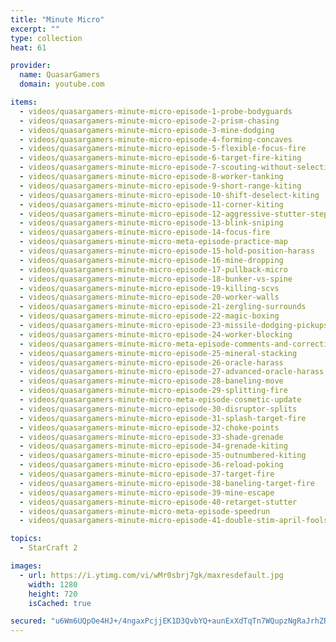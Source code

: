 ```yaml
---
title: "Minute Micro"
excerpt: ""
type: collection
heat: 61

provider:
  name: QuasarGamers
  domain: youtube.com

items:
  - videos/quasargamers-minute-micro-episode-1-probe-bodyguards
  - videos/quasargamers-minute-micro-episode-2-prism-chasing
  - videos/quasargamers-minute-micro-episode-3-mine-dodging
  - videos/quasargamers-minute-micro-episode-4-forming-concaves
  - videos/quasargamers-minute-micro-episode-5-flexible-focus-fire
  - videos/quasargamers-minute-micro-episode-6-target-fire-kiting
  - videos/quasargamers-minute-micro-episode-7-scouting-without-selection
  - videos/quasargamers-minute-micro-episode-8-worker-tanking
  - videos/quasargamers-minute-micro-episode-9-short-range-kiting
  - videos/quasargamers-minute-micro-episode-10-shift-deselect-kiting
  - videos/quasargamers-minute-micro-episode-11-corner-kiting
  - videos/quasargamers-minute-micro-episode-12-aggressive-stutter-step
  - videos/quasargamers-minute-micro-episode-13-blink-sniping
  - videos/quasargamers-minute-micro-episode-14-focus-fire
  - videos/quasargamers-minute-micro-meta-episode-practice-map
  - videos/quasargamers-minute-micro-episode-15-hold-position-harass
  - videos/quasargamers-minute-micro-episode-16-mine-dropping
  - videos/quasargamers-minute-micro-episode-17-pullback-micro
  - videos/quasargamers-minute-micro-episode-18-bunker-vs-spine
  - videos/quasargamers-minute-micro-episode-19-killing-scvs
  - videos/quasargamers-minute-micro-episode-20-worker-walls
  - videos/quasargamers-minute-micro-episode-21-zergling-surrounds
  - videos/quasargamers-minute-micro-episode-22-magic-boxing
  - videos/quasargamers-minute-micro-episode-23-missile-dodging-pickups
  - videos/quasargamers-minute-micro-episode-24-worker-blocking
  - videos/quasargamers-minute-micro-meta-episode-comments-and-corrections-1-24
  - videos/quasargamers-minute-micro-episode-25-mineral-stacking
  - videos/quasargamers-minute-micro-episode-26-oracle-harass
  - videos/quasargamers-minute-micro-episode-27-advanced-oracle-harass
  - videos/quasargamers-minute-micro-episode-28-baneling-move
  - videos/quasargamers-minute-micro-episode-29-splitting-fire
  - videos/quasargamers-minute-micro-meta-episode-cosmetic-update
  - videos/quasargamers-minute-micro-episode-30-disruptor-splits
  - videos/quasargamers-minute-micro-episode-31-splash-target-fire
  - videos/quasargamers-minute-micro-episode-32-choke-points
  - videos/quasargamers-minute-micro-episode-33-shade-grenade
  - videos/quasargamers-minute-micro-episode-34-grenade-kiting
  - videos/quasargamers-minute-micro-episode-35-outnumbered-kiting
  - videos/quasargamers-minute-micro-episode-36-reload-poking
  - videos/quasargamers-minute-micro-episode-37-target-fire
  - videos/quasargamers-minute-micro-episode-38-baneling-target-fire
  - videos/quasargamers-minute-micro-episode-39-mine-escape
  - videos/quasargamers-minute-micro-episode-40-retarget-stutter
  - videos/quasargamers-minute-micro-meta-episode-speedrun
  - videos/quasargamers-minute-micro-episode-41-double-stim-april-fools

topics:
  - StarCraft 2

images:
  - url: https://i.ytimg.com/vi/wMr0sbrj7gk/maxresdefault.jpg
    width: 1280
    height: 720
    isCached: true

secured: "u6Wm6UQpOe4HJ+/4ngaxPcjjEK1D3QvbYQ+aunExXdTqTn7WQupzNgRaJrhZRZqk8k//SV7lyUyPVXDAYf+CAcnVNHrSSb45nh8tgCMGg1/JsC7EgLSdjEZEOO2H/ZSNYmT+BCFr9eqjDCSD4UUVq7Yp4ybYmBAuNnzmw2QflFGph4ZHaT9iuWuElXs7YzFYZq3z7UQHpziUUxjxi56j9lyAJvmQgmV8zIidXmV7N4q2/5KvJRJ7cNEGIK5vXaKnABzHRlL8zQ+xzcBoKthocqSNwBQKLaH1moBNVm15ceeE98Tfsnlz7yl4/EbYwoLsB+FDPWEoQTsfJb+MfXiS/1J5BUlJZi0T1ItRox6KaI0=;+uczIck2MoVQ7Gb6Mq41hg=="
---
```


